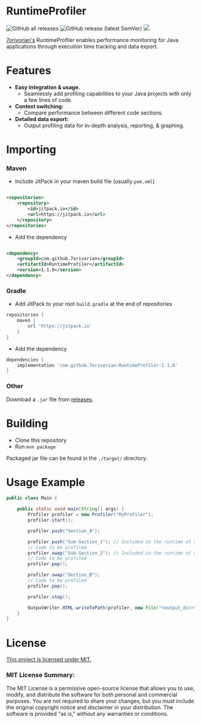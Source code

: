 # RuntimeProfiler

![GitHub all releases](https://img.shields.io/github/downloads/7orivorian/RuntimeProfiler/total?style=flat-square)
![GitHub release (latest SemVer)](https://img.shields.io/github/v/release/7orivorian/RuntimeProfiler?style=flat-square)
[![](https://jitci.com/gh/7orivorian/RuntimeProfiler/svg)](https://jitci.com/gh/7orivorian/RuntimeProfiler)

[7orivorian's](https://github.com/7orivorian) RuntimeProfiler enables
performance monitoring for Java applications through execution time tracking and
data export.

# Features

- **Easy integration & usage.**
    - Seamlessly add profiling capabilities to your Java projects with only a
      few lines of code.
- **Context switching:**
    - Compare performance between different code sections.
- **Detailed data export:**
    - Output profiling data for in-depth analysis, reporting, &
      graphing.

# Importing

### Maven

* Include JitPack in your maven build file (usually `pom.xml`)

```xml

<repositories>
    <repository>
        <id>jitpack.io</id>
        <url>https://jitpack.io</url>
    </repository>
</repositories>
```

* Add the dependency

```xml

<dependency>
    <groupId>com.github.7orivorian</groupId>
    <artifactId>RuntimeProfiler</artifactId>
    <version>1.1.0</version>
</dependency>
```

### Gradle

* Add JitPack to your root `build.gradle` at the end of repositories

```gradle
repositories {
    maven {
        url 'https://jitpack.io'
    }
}
```

* Add the dependency

```gradle
dependencies {
    implementation 'com.github.7orivorian:RuntimeProfiler:1.1.0'
}
```

### Other

Download a `.jar` file from
[releases](https://github.com/7orivorian/RuntimeProfiler/releases/tag/1.1.0).

# Building

* Clone this repository
* Run `mvn package`

Packaged jar file can be found in the `./target/` directory.

# Usage Example

```java
public class Main {

    public static void main(String[] args) {
        Profiler profiler = new Profiler("MyProfiler");
        profiler.start();

        profiler.push("Section_A");

        profiler.push("Sub-Section_1"); // Included in the runtime of Section_A
        // Code to be profiled
        profiler.swap("Sub-Section_2"); // Included in the runtime of Section_A
        // Code to be profiled
        profiler.pop();

        profiler.swap("Section_B");
        // Code to be profiled
        profiler.pop();

        profiler.stop();

        OutputWriter.HTML.writeToPath(profiler, new File("<output_dir>").toPath());
    }
}
```

# License

[This project is licensed under MIT.](./LICENSE)

### MIT License Summary:

The MIT License is a permissive open-source license that allows you to use,
modify, and distribute the software for both personal and commercial purposes.
You are not required to share your changes, but you must include the original
copyright notice and disclaimer in your distribution. The software is provided
"as is," without any warranties or conditions.